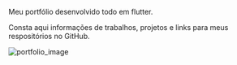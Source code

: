 Meu portfólio desenvolvido todo em flutter.

Consta aqui informações de trabalhos, projetos e links para meus respositórios no GitHub.



![portfolio_image](https://github.com/AbimaelASilva/Meu_Portfolio/assets/18286517/548e3770-7be7-4477-bf28-5e2d6cf346a8)
